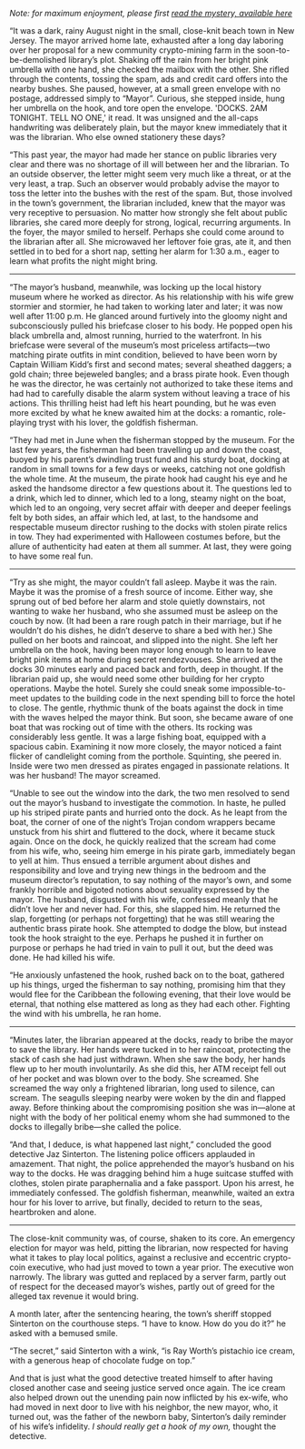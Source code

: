 <!---
--- !Metadata
slug: hooked-solution
title: "Hooked: A Narrative Explanation of the Murder Mystery"
description: The good detective's explanation of the evening's events
show_on_home_page: True
filename: Hooked2
--->

_Note: for maximum enjoyment, please first [read the mystery, available here](/hooked-mystery)_

“It was a dark, rainy August night in the small, close-knit beach town in New Jersey. The mayor arrived home late, exhausted after a long day laboring over her proposal for a new community crypto-mining farm in the soon-to-be-demolished library’s plot. Shaking off the rain from her bright pink umbrella with one hand, she checked the mailbox with the other. She rifled through the contents, tossing the spam, ads and credit card offers into the nearby bushes. She paused, however, at a small green envelope with no postage, addressed simply to “Mayor”. Curious, she stepped inside, hung her umbrella on the hook, and tore open the envelope. 'DOCKS. 2AM TONIGHT. TELL NO ONE,' it read. It was unsigned and the all-caps handwriting was deliberately plain, but the mayor knew immediately that it was the librarian. Who else owned stationery these days?

“This past year, the mayor had made her stance on public libraries very clear and there was no shortage of ill will between her and the librarian. To an outside observer, the letter might seem very much like a threat, or at the very least, a trap. Such an observer would probably advise the mayor to toss the letter into the bushes with the rest of the spam. But, those involved in the town’s government, the librarian included, knew that the mayor was very receptive to persuasion. No matter how strongly she felt about public libraries, she cared more deeply for strong, logical, recurring arguments. In the foyer, the mayor smiled to herself. Perhaps she could come around to the librarian after all. She microwaved her leftover foie gras, ate it, and then settled in to bed for a short nap, setting her alarm for 1:30 a.m., eager to learn what profits the night might bring.

---

“The mayor’s husband, meanwhile, was locking up the local history museum where he worked as director. As his relationship with his wife grew stormier and stormier, he had taken to working later and later; it was now well after 11:00 p.m. He glanced around furtively into the gloomy night and subconsciously pulled his briefcase closer to his body. He popped open his black umbrella and, almost running, hurried to the waterfront. In his briefcase were several of the museum’s most priceless artifacts—two matching pirate outfits in mint condition, believed to have been worn by Captain William Kidd’s first and second mates; several sheathed daggers; a gold chain; three bejeweled bangles; and a brass pirate hook. Even though he was the director, he was certainly not authorized to take these items and had had to carefully disable the alarm system without leaving a trace of his actions. This thrilling heist had left his heart pounding, but he was even more excited by what he knew awaited him at the docks: a romantic, role-playing tryst with his lover, the goldfish fisherman.

“They had met in June when the fisherman stopped by the museum. For the last few years, the fisherman had been travelling up and down the coast, buoyed by his parent’s dwindling trust fund and his sturdy boat, docking at random in small towns for a few days or weeks, catching not one goldfish the whole time. At the museum, the pirate hook had caught his eye and he asked the handsome director a few questions about it. The questions led to a drink, which led to dinner, which led to a long, steamy night on the boat, which led to an ongoing, very secret affair with deeper and deeper feelings felt by both sides, an affair which led, at last, to the handsome and respectable museum director rushing to the docks with stolen pirate relics in tow. They had experimented with Halloween costumes before, but the allure of authenticity had eaten at them all summer. At last, they were going to have some real fun.

---

“Try as she might, the mayor couldn’t fall asleep. Maybe it was the rain. Maybe it was the promise of a fresh source of income. Either way, she sprung out of bed before her alarm and stole quietly downstairs, not wanting to wake her husband, who she assumed must be asleep on the couch by now. (It had been a rare rough patch in their marriage, but if he wouldn’t do his dishes, he didn’t deserve to share a bed with her.) She pulled on her boots and raincoat, and slipped into the night. She left her umbrella on the hook, having been mayor long enough to learn to leave bright pink items at home during secret rendezvouses. She arrived at the docks 30 minutes early and paced back and forth, deep in thought. If the librarian paid up, she would need some other building for her crypto operations. Maybe the hotel. Surely she could sneak some impossible-to-meet updates to the building code in the next spending bill to force the hotel to close. The gentle, rhythmic thunk of the boats against the dock in time with the waves helped the mayor think. But soon, she became aware of one boat that was rocking out of time with the others. Its rocking was considerably less gentle. It was a large fishing boat, equipped with a spacious cabin. Examining it now more closely, the mayor noticed a faint flicker of candlelight coming from the porthole. Squinting, she peered in. Inside were two men dressed as pirates engaged in passionate relations. It was her husband! The mayor screamed.

“Unable to see out the window into the dark, the two men resolved to send out the mayor’s husband to investigate the commotion. In haste, he pulled up his striped pirate pants and hurried onto the dock. As he leapt from the boat, the corner of one of the night’s Trojan condom wrappers became unstuck from his shirt and fluttered to the dock, where it became stuck again. Once on the dock, he quickly realized that the scream had come from his wife, who, seeing him emerge in his pirate garb, immediately began to yell at him. Thus ensued a terrible argument about dishes and responsibility and love and trying new things in the bedroom and the museum director’s reputation, to say nothing of the mayor’s own, and some frankly horrible and bigoted notions about sexuality expressed by the mayor. The husband, disgusted with his wife, confessed meanly that he didn’t love her and never had. For this, she slapped him. He returned the slap, forgetting (or perhaps not forgetting) that he was still wearing the authentic brass pirate hook. She attempted to dodge the blow, but instead took the hook straight to the eye. Perhaps he pushed it in further on purpose or perhaps he had tried in vain to pull it out, but the deed was done. He had killed his wife.

“He anxiously unfastened the hook, rushed back on to the boat, gathered up his things, urged the fisherman to say nothing, promising him that they would flee for the Caribbean the following evening, that their love would be eternal, that nothing else mattered as long as they had each other. Fighting the wind with his umbrella, he ran home.

---

“Minutes later, the librarian appeared at the docks, ready to bribe the mayor to save the library. Her hands were tucked in to her raincoat, protecting the stack of cash she had just withdrawn. When she saw the body, her hands flew up to her mouth involuntarily. As she did this, her ATM receipt fell out of her pocket and was blown over to the body. She screamed. She screamed the way only a frightened librarian, long used to silence, can scream. The seagulls sleeping nearby were woken by the din and flapped away. Before thinking about the compromising position she was in—alone at night with the body of her political enemy whom she had summoned to the docks to illegally bribe—she called the police.

“And that, I deduce, is what happened last night,” concluded the good detective Jaz Sinterton. The listening police officers applauded in amazement. That night, the police apprehended the mayor’s husband on his way to the docks. He was dragging behind him a huge suitcase stuffed with clothes, stolen pirate paraphernalia and a fake passport. Upon his arrest, he immediately confessed. The goldfish fisherman, meanwhile, waited an extra hour for his lover to arrive, but finally, decided to return to the seas, heartbroken and alone.

---

The close-knit community was, of course, shaken to its core. An emergency election for mayor was held, pitting the librarian, now respected for having what it takes to play local politics, against a reclusive and eccentric crypto-coin executive, who had just moved to town a year prior. The executive won narrowly. The library was gutted and replaced by a server farm, partly out of respect for the deceased mayor’s wishes, partly out of greed for the alleged tax revenue it would bring.

A month later, after the sentencing hearing, the town’s sheriff stopped Sinterton on the courthouse steps. “I have to know. How do you do it?” he asked with a bemused smile.

“The secret,” said Sinterton with a wink, “is Ray Worth’s pistachio ice cream, with a generous heap of chocolate fudge on top.”

And that is just what the good detective treated himself to after having closed another case and seeing justice served once again. The ice cream also helped drown out the unending pain now inflicted by his ex-wife, who had moved in next door to live with his neighbor, the new mayor, who, it turned out, was the father of the newborn baby, Sinterton’s daily reminder of his wife’s infidelity. *I should really get a hook of my own,* thought the detective.
